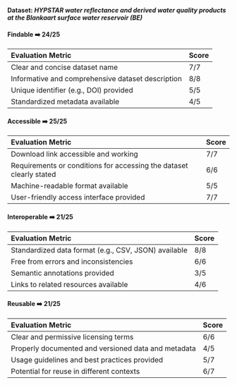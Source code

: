 **Dataset: _HYPSTAR water reflectance and derived water quality products at the Blankaart surface water reservoir (BE)_**

#### Findable ➡️ 24/25
| Evaluation Metric | Score |
| :---------------- | :---- |
| Clear and concise dataset name | 7/7 |
| Informative and comprehensive dataset description | 8/8 |
| Unique identifier (e.g., DOI) provided | 5/5 |
| Standardized metadata available | 4/5 |

#### Accessible ➡️ 25/25
| Evaluation Metric | Score |
| :---------------- | :---- |
| Download link accessible and working | 7/7 |
| Requirements or conditions for accessing the dataset clearly stated | 6/6 |
| Machine-readable format available | 5/5 |
| User-friendly access interface provided | 7/7 |

#### Interoperable ➡️ 21/25
| Evaluation Metric | Score |
| :---------------- | :---- |
| Standardized data format (e.g., CSV, JSON) available | 8/8 |
| Free from errors and inconsistencies | 6/6 |
| Semantic annotations provided | 3/5 |
| Links to related resources available | 4/6 |

#### Reusable ➡️ 21/25
| Evaluation Metric | Score |
| :---------------- | :---- |
| Clear and permissive licensing terms | 6/6 |
| Properly documented and versioned data and metadata | 4/5 |
| Usage guidelines and best practices provided | 5/7 |
| Potential for reuse in different contexts | 6/7 |
